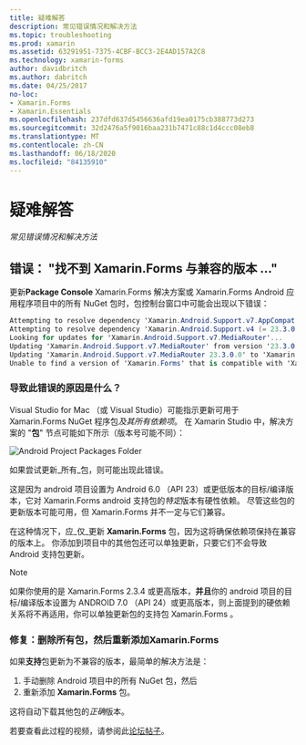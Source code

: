 ```yaml
---
title: 疑难解答
description: 常见错误情况和解决方法
ms.topic: troubleshooting
ms.prod: xamarin
ms.assetid: 63291951-7375-4CBF-BCC3-2E4AD157A2C8
ms.technology: xamarin-forms
author: davidbritch
ms.author: dabritch
ms.date: 04/25/2017
no-loc:
- Xamarin.Forms
- Xamarin.Essentials
ms.openlocfilehash: 237dfd637d5456636afd19ea0175cb388773d273
ms.sourcegitcommit: 32d2476a5f9016baa231b7471c88c1d4ccc08eb8
ms.translationtype: MT
ms.contentlocale: zh-CN
ms.lasthandoff: 06/18/2020
ms.locfileid: "84135910"
---
```

# <a name="troubleshooting"></a>疑难解答

_常见错误情况和解决方法_

## <a name="error-unable-to-find-a-version-of-xamarinforms-compatible-with"></a>错误： "找不到 Xamarin.Forms 与兼容的版本 ..."

更新**Package Console** Xamarin.Forms 解决方案或 Xamarin.Forms Android 应用程序项目中的所有 NuGet 包时，包控制台窗口中可能会出现以下错误：

```csharp
Attempting to resolve dependency 'Xamarin.Android.Support.v7.AppCompat (= 23.3.0.0)'.
Attempting to resolve dependency 'Xamarin.Android.Support.v4 (= 23.3.0.0)'.
Looking for updates for 'Xamarin.Android.Support.v7.MediaRouter'...
Updating 'Xamarin.Android.Support.v7.MediaRouter' from version '23.3.0.0' to '23.3.1.0' in project 'Todo.Droid'.
Updating 'Xamarin.Android.Support.v7.MediaRouter 23.3.0.0' to 'Xamarin.Android.Support.v7.MediaRouter 23.3.1.0' failed.
Unable to find a version of 'Xamarin.Forms' that is compatible with 'Xamarin.Android.Support.v7.MediaRouter 23.3.0.0'.
```

### <a name="what-causes-this-error"></a>导致此错误的原因是什么？

Visual Studio for Mac （或 Visual Studio）可能指示更新可用于 Xamarin.Forms NuGet 程序包*及其所有依赖项*。 在 Xamarin Studio 中，解决方案的 "**包**" 节点可能如下所示（版本号可能不同）：

![](images/updates-available.png "Android Project Packages Folder")

如果尝试更新_所有_包，则可能出现此错误。

这是因为 android 项目设置为 Android 6.0 （API 23）或更低版本的目标/编译版本，它对 Xamarin.Forms android 支持包的*特定*版本有硬性依赖。 尽管这些包的更新版本可能可用，但 Xamarin.Forms 并不一定与它们兼容。

在这种情况下，应_仅_更新 **Xamarin.Forms** 包，因为这将确保依赖项保持在兼容的版本上。 你添加到项目中的其他包还可以单独更新，只要它们不会导致 Android 支持包更新。

> [!NOTE]
> 如果你使用的是 Xamarin.Forms 2.3.4 或更高版本，**并且**你的 android 项目的目标/编译版本设置为 ANDROID 7.0 （API 24）或更高版本，则上面提到的硬依赖关系将不再适用，你可以单独更新包的支持包 Xamarin.Forms 。

### <a name="fix-remove-all-packages-and-re-add-xamarinforms"></a>修复：删除所有包，然后重新添加Xamarin.Forms

如果**支持**包更新为不兼容的版本，最简单的解决方法是：

1. 手动删除 Android 项目中的所有 NuGet 包，然后
2. 重新添加 **Xamarin.Forms** 包。

这将自动下载其他包的*正确*版本。

若要查看此过程的视频，请参阅此[论坛帖子](https://forums.xamarin.com/discussion/comment/170012/#Comment_170012)。

